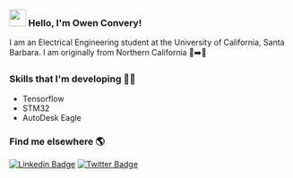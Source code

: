 ### <img src="https://media.giphy.com/media/hvRJCLFzcasrR4ia7z/giphy.gif" width="30px"> Hello, I'm Owen Convery!

I am an Electrical Engineering student at the University of California, Santa Barbara. I am originally from Northern California 🌲➡️🌴

### Skills that I'm developing 👨‍💻

- Tensorflow
- STM32
- AutoDesk Eagle

### Find me elsewhere 🌎

[![Linkedin Badge](https://img.shields.io/badge/-LinkedIn-blue?style=flat-square&logo=Linkedin&logoColor=white&link=https://www.linkedin.com/in/harshkumarkhatri/)](https://www.linkedin.com/in/owen-convery/)  [![Twitter Badge](https://img.shields.io/badge/-Twitter-1ca0f1?style=flat-square&labelColor=1ca0f1&logo=twitter&logoColor=white&link=https://twitter.com/_diogorodrigues)](https://twitter.com/OwenConvery)
